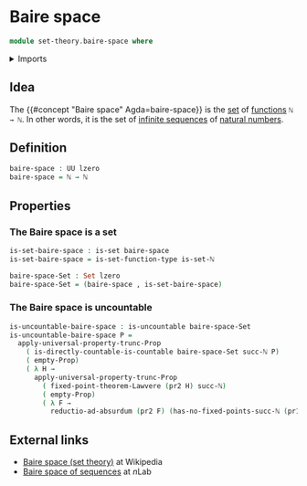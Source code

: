 # Baire space

```agda
module set-theory.baire-space where
```

<details><summary>Imports</summary>

```agda
open import elementary-number-theory.equality-natural-numbers
open import elementary-number-theory.natural-numbers

open import foundation.action-on-identifications-functions
open import foundation.dependent-pair-types
open import foundation.function-extensionality
open import foundation.lawveres-fixed-point-theorem
open import foundation.negation
open import foundation.propositional-truncations
open import foundation.sets
open import foundation.universe-levels

open import foundation-core.empty-types
open import foundation-core.identity-types
open import foundation-core.propositions

open import set-theory.countable-sets
open import set-theory.uncountable-sets
```

</details>

## Idea

The {{#concept "Baire space" Agda=baire-space}} is the
[set](foundation-core.sets.md) of [functions](foundation-core.function-types.md)
`ℕ → ℕ`. In other words, it is the set of
[infinite sequences](foundation.sequences.md) of
[natural numbers](elementary-number-theory.natural-numbers.md).

## Definition

```agda
baire-space : UU lzero
baire-space = ℕ → ℕ
```

## Properties

### The Baire space is a set

```agda
is-set-baire-space : is-set baire-space
is-set-baire-space = is-set-function-type is-set-ℕ

baire-space-Set : Set lzero
baire-space-Set = (baire-space , is-set-baire-space)
```

### The Baire space is uncountable

```agda
is-uncountable-baire-space : is-uncountable baire-space-Set
is-uncountable-baire-space P =
  apply-universal-property-trunc-Prop
    ( is-directly-countable-is-countable baire-space-Set succ-ℕ P)
    ( empty-Prop)
    ( λ H →
      apply-universal-property-trunc-Prop
        ( fixed-point-theorem-Lawvere (pr2 H) succ-ℕ)
        ( empty-Prop)
        ( λ F →
          reductio-ad-absurdum (pr2 F) (has-no-fixed-points-succ-ℕ (pr1 F))))
```

## External links

- [Baire space (set theory)](<https://en.wikipedia.org/wiki/Baire_space_(set_theory)>)
  at Wikipedia
- [Baire space of sequences](https://ncatlab.org/nlab/show/Baire+space+of+sequences)
  at $n$Lab
